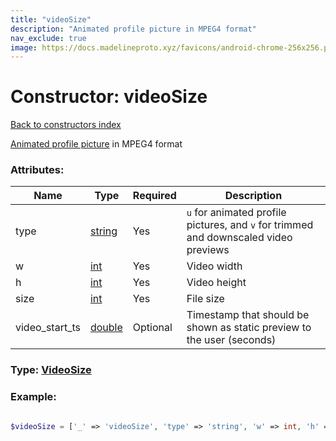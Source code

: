 ```yaml
---
title: "videoSize"
description: "Animated profile picture in MPEG4 format"
nav_exclude: true
image: https://docs.madelineproto.xyz/favicons/android-chrome-256x256.png
---
```

# Constructor: videoSize  
[Back to constructors index](/API_docs/constructors/index.html)



[Animated profile picture](https://core.telegram.org/api/files#animated-profile-pictures) in MPEG4 format

### Attributes:

| Name     |    Type       | Required | Description |
|----------|---------------|----------|-------------|
|type|[string](/API_docs/types/string.html) | Yes|`u` for animated profile pictures, and `v` for trimmed and downscaled video previews|
|w|[int](/API_docs/types/int.html) | Yes|Video width|
|h|[int](/API_docs/types/int.html) | Yes|Video height|
|size|[int](/API_docs/types/int.html) | Yes|File size|
|video\_start\_ts|[double](/API_docs/types/double.html) | Optional|Timestamp that should be shown as static preview to the user (seconds)|



### Type: [VideoSize](/API_docs/types/VideoSize.html)


### Example:

```php

$videoSize = ['_' => 'videoSize', 'type' => 'string', 'w' => int, 'h' => int, 'size' => int, 'video_start_ts' => double];
```  
